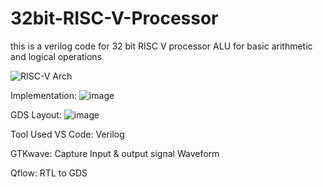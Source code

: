 # 32bit-RISC-V-Processor
this is a verilog code for 32 bit RISC V processor  ALU for basic arithmetic and logical operations

![RISC-V Arch](https://github.com/NethmiJayasinghe/32bit-RISC-V-Processor/assets/68787477/5f9697d8-fa29-480d-9bd5-22c8b975fa7b)


Implementation:
![image](https://github.com/NethmiJayasinghe/32bit-RISC-V-Processor/assets/143545523/78bd9f6a-cafb-49a6-b896-dc61665d81a8)


GDS Layout:
![image](https://github.com/NethmiJayasinghe/32bit-RISC-V-Processor/assets/143545523/506054ef-146f-478e-83a0-fb5475d3e636)




Tool Used
VS Code: Verilog

GTKwave: Capture Input & output signal Waveform

Qflow: RTL to GDS

